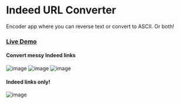 # Indeed URL Converter
Encoder app where you can reverse text or convert to ASCII. Or both!

### [Live Demo](https://do-jonathan4.github.io/indeed-url-converter/)

#### Convert messy Indeed links
![image](https://github.com/do-jonathan4/indeed-url-converter/assets/67031107/3c9f35ef-a2aa-484a-bd90-26a1e207d1f9)
![image](https://github.com/do-jonathan4/indeed-url-converter/assets/67031107/24df1499-2c1c-414e-a9f3-59eddb8624d8)
![image](https://github.com/do-jonathan4/indeed-url-converter/assets/67031107/5dc5f884-5ec5-426d-b146-abb4e5788dcb)

#### Indeed links only!
![image](https://github.com/do-jonathan4/indeed-url-converter/assets/67031107/e42a3564-f86d-4797-811d-f04a6a4b773b)
